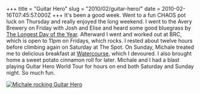 +++
title = "Guitar Hero"
slug = "2010/02/guitar-hero/"
date = 2010-02-16T07:45:57.000Z
+++
It's been a good week. Went to a fun CHAOS pot luck on Thursday and really enjoyed the long weekend. I went to the Avery Brewery on Friday with Josh and Elise and heard some good bluegrass by [The Longest Day of the Year](http://www.facebook.com/pages/The-Longest-Day-Of-The-Year/81341633811?v=app_2405167945). Afterward I went and worked out at BRC, which is open to 11pm on Fridays, which rocks. I rested about twelve hours before climbing again on Saturday at The Spot. On Sunday, Michale treated me to delicious breakfast at [Watercourse](http://www.watercoursefoods.com/), which I devoured. I also brought home a sweet potato cinnamon roll for later. Michale and I had a blast playing Guitar Hero World Tour for hours on end both Saturday and Sunday night. So much fun.

[![Michale rocking Guitar Hero](/photos/winter_2009/086_guitar_hero.jpg)](http://www.peterlyons.com/app/photos?gallery=winter_2009&photo=086_guitar_hero)